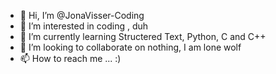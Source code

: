 - 👋 Hi, I’m @JonaVisser-Coding
- 👀 I’m interested in coding , duh
- 🌱 I’m currently learning Structered Text, Python, C and C++
- 💞️ I’m looking to collaborate on nothing, I am lone wolf
- 📫 How to reach me ... :) 

<!---
JonaVisser-Coding/JonaVisser-Coding is a ✨ special ✨ repository because its `README.md` (this file) appears on your GitHub profile.
You can click the Preview link to take a look at your changes.
--->
